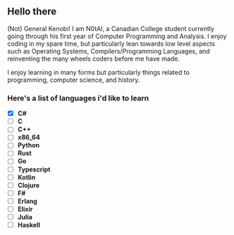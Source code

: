 ## Hello there
(Not) General Kenobi!
I am N0tAI, a Canadian College student currently going through his first year of Computer Programming and Analysis.
I enjoy coding in my spare time, but particularly lean towards low level aspects such as Operating Systems, Compilers/Programming Languages, and reinventing the many wheels coders before me have made.

I enjoy learning in many forms but particularly things related to programming, computer science, and history.
<!-- Language Todo List -->
<!-- Maybe a list of most used language -->
### Here's a list of languages i'd like to learn
- [x] **C#**
- [ ] **C**
- [ ] **C++**
- [ ] **x86_64**
- [ ] **Python**
- [ ] **Rust**
- [ ] **Go**
- [ ] **Typescript**
- [ ] **Kotlin**
- [ ] **Clojure**
- [ ] **F#**
- [ ] **Erlang**
- [ ] **Elixir**
- [ ] **Julia**
- [ ] **Haskell**
<!-- List profile statistics -->
<!-- List ways to reach me -->
